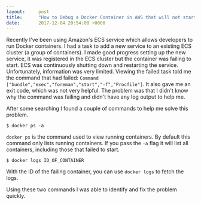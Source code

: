 ```yaml
---
layout:     post
title:      "How to Debug a Docker Container in AWS that will not start"
date:       2017-12-04 20:54:00 +0000
---
```


Recently I've been using Amazon's ECS service which allows developers to run Docker containers. I had a task to add a new service to an existing ECS cluster (a group of containers). I made good progress setting up the new service, it was registered in the ECS cluster but the container was failing to start. ECS was continuously shutting down and restarting the service. Unfortunately, information was very limited. Viewing the failed task told me the command that had failed: `Command ["bundle","exec","foreman","start","-f","Procfile"]`. It also gave me an exit code, which was not very helpful. The problem was that I didn't know why the command was failing and didn't have any log output to help me.

After some searching I found a couple of commands to help me solve this problem.

```
$ docker ps -a
```

`docker ps` is the command used to view running containers. By default this command only lists running containers. If you pass the `-a` flag it will list all containers, including those that failed to start.

```
$ docker logs ID_OF_CONTAINER
```

With the ID of the failing container, you can use `docker logs` to fetch the logs.

Using these two commands I was able to identify and fix the problem quickly.
